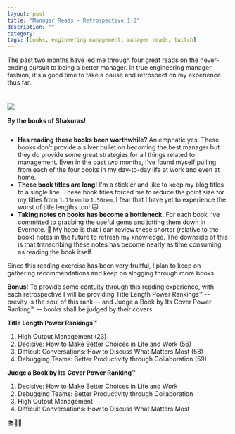 ```yaml
---
layout: post
title: "Manager Reads - Retrospective 1.0"
description: ""
category: 
tags: [books, engineering management, manager reads, twitch]
---
```


The past two months have led me through four great reads on the never-ending pursuit to being a better manager. In true engineering manager fashion, it's a good time to take a pause and retrospect on my experience thus far.

<div>
	<img class="rounded-corners" style="max-width: 700px; border: 1px; margin-top: 24px;" src="{{ site.images2018 }}/07-02/stack1.jpg"/>
	<p class="caption-text" style="line-height: 1.5em; margin-bottom: 24px;"><strong>By the books of Shakuras!</strong></p>
</div>

* **Has reading these books been worthwhile?** An emphatic yes. These books don't provide a silver bullet on becoming the best manager but they do provide some great strategies for all things related to management. Even in the past two months, I've found myself pulling from each of the four books in my day-to-day life at work and even at home. 
* **These book titles are long!** I'm a stickler and like to keep my blog titles to a single line. These book titles forced me to reduce the point size for my titles from `1.75rem` to `1.50rem`. I fear that I have yet to experience the worst of title lengths too! 🙀
* **Taking notes on books has become a bottleneck.** For each book I've committed to grabbing the useful gems and jotting them down in Evernote. 🐘 My hope is that I can review these shorter (relative to the book) notes in the future to refresh my knowledge. The downside of this is that transcribing these notes has become nearly as time consuming as reading the book itself.

Since this reading exercise has been very fruitful, I plan to keep on gathering recommendations and keep on slogging through more books.

**Bonus!** To provide some contuity through this reading experience, with each retrospective I will be providing Title Length Power Rankings™ -- brevity is the soul of this rank -- and Judge a Book by Its Cover Power Ranking™ -- books shall be judged by their covers.

**Title Length Power Rankings™**

1. High Output Management (23)
1. Decisive: How to Make Better Choices in Life and Work (56)
1. Difficult Conversations: How to Discuss What Matters Most (58)
1. Debugging Teams: Better Productivity through Collaboration (59)

**Judge a Book by Its Cover Power Ranking™**

1. Decisive: How to Make Better Choices in Life and Work
1. Debugging Teams: Better Productivity through Collaboration
1. High Output Management
1. Difficult Conversations: How to Discuss What Matters Most

📚🙇📖
